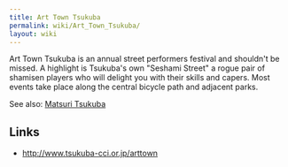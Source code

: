 ```yaml
---
title: Art Town Tsukuba
permalink: wiki/Art_Town_Tsukuba/
layout: wiki
---
```


Art Town Tsukuba is an annual street performers festival and shouldn't
be missed. A highlight is Tsukuba's own "Seshami Street" a rogue pair of
shamisen players who will delight you with their skills and capers. Most
events take place along the central bicycle path and adjacent parks.

See also: [Matsuri Tsukuba](/wiki/Matsuri_Tsukuba "wikilink")

Links
-----

-   <http://www.tsukuba-cci.or.jp/arttown>

